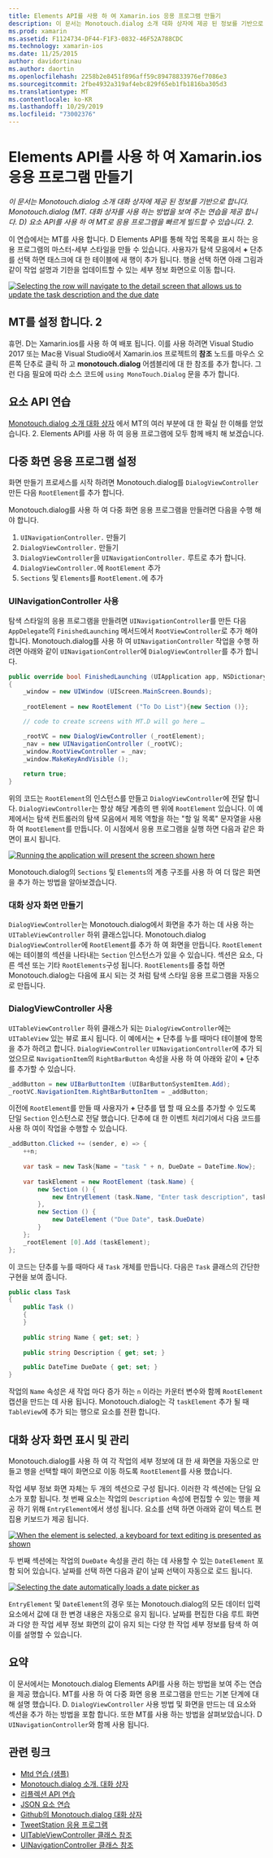 ```yaml
---
title: Elements API를 사용 하 여 Xamarin.ios 응용 프로그램 만들기
description: 이 문서는 Monotouch.dialog 소개 대화 상자에 제공 된 정보를 기반으로 합니다. Monotouch.dialog (MT. 대화 상자를 사용 하는 방법을 보여 주는 연습을 제공 합니다. D) 요소 API를 사용 하 여 MT로 응용 프로그램을 빠르게 빌드할 수 있습니다. 2.
ms.prod: xamarin
ms.assetid: F1124734-DF44-F1F3-0832-46F52A788CDC
ms.technology: xamarin-ios
ms.date: 11/25/2015
author: davidortinau
ms.author: daortin
ms.openlocfilehash: 2258b2e8451f896aff59c89478833976ef7086e3
ms.sourcegitcommit: 2fbe4932a319af4ebc829f65eb1fb1816ba305d3
ms.translationtype: MT
ms.contentlocale: ko-KR
ms.lasthandoff: 10/29/2019
ms.locfileid: "73002376"
---
```

# <a name="creating-a-xamarinios-application-using-the-elements-api"></a>Elements API를 사용 하 여 Xamarin.ios 응용 프로그램 만들기

_이 문서는 Monotouch.dialog 소개 대화 상자에 제공 된 정보를 기반으로 합니다. Monotouch.dialog (MT. 대화 상자를 사용 하는 방법을 보여 주는 연습을 제공 합니다. D) 요소 API를 사용 하 여 MT로 응용 프로그램을 빠르게 빌드할 수 있습니다. 2._

이 연습에서는 MT를 사용 합니다. D Elements API를 통해 작업 목록을 표시 하는 응용 프로그램의 마스터-세부 스타일을 만들 수 있습니다. 사용자가 탐색 모음에서 **+** 단추를 선택 하면 태스크에 대 한 테이블에 새 행이 추가 됩니다. 행을 선택 하면 아래 그림과 같이 작업 설명과 기한을 업데이트할 수 있는 세부 정보 화면으로 이동 합니다.

[![](elements-api-walkthrough-images/01-task-list-app.png "Selecting the row will navigate to the detail screen that allows us to update the task description and the due date")](elements-api-walkthrough-images/01-task-list-app.png#lightbox)

## <a name="setting-up-mtd"></a>MT를 설정 합니다. 2

휴먼. D는 Xamarin.ios를 사용 하 여 배포 됩니다. 이를 사용 하려면 Visual Studio 2017 또는 Mac용 Visual Studio에서 Xamarin.ios 프로젝트의 **참조** 노드를 마우스 오른쪽 단추로 클릭 하 고 **monotouch.dialog** 어셈블리에 대 한 참조를 추가 합니다. 그런 다음 필요에 따라 소스 코드에 `using MonoTouch.Dialog` 문을 추가 합니다.

## <a name="elements-api-walkthrough"></a>요소 API 연습

[Monotouch.dialog 소개 대화 상자](~/ios/user-interface/monotouch.dialog/index.md) 에서 MT의 여러 부분에 대 한 확실 한 이해를 얻었습니다. 2. Elements API를 사용 하 여 응용 프로그램에 모두 함께 배치 해 보겠습니다.

## <a name="setting-up-the-multi-screen-application"></a>다중 화면 응용 프로그램 설정

화면 만들기 프로세스를 시작 하려면 Monotouch.dialog를 `DialogViewController`만든 다음 `RootElement`를 추가 합니다.

Monotouch.dialog를 사용 하 여 다중 화면 응용 프로그램을 만들려면 다음을 수행 해야 합니다.

1. `UINavigationController.` 만들기
1. `DialogViewController.` 만들기
1. `DialogViewController`을 `UINavigationController.` 루트로 추가 합니다. 
1. `DialogViewController.`에 `RootElement` 추가
1. `Sections` 및 `Elements`를 `RootElement.`에 추가 

### <a name="using-a-uinavigationcontroller"></a>UINavigationController 사용

탐색 스타일의 응용 프로그램을 만들려면 `UINavigationController`를 만든 다음 `AppDelegate`의 `FinishedLaunching` 메서드에서 `RootViewController`로 추가 해야 합니다. Monotouch.dialog를 사용 하 여 `UINavigationController` 작업을 수행 하려면 아래와 같이 `UINavigationController`에 `DialogViewController`를 추가 합니다.

```csharp
public override bool FinishedLaunching (UIApplication app, NSDictionary options)
{
    _window = new UIWindow (UIScreen.MainScreen.Bounds);
            
    _rootElement = new RootElement ("To Do List"){new Section ()};

    // code to create screens with MT.D will go here …

    _rootVC = new DialogViewController (_rootElement);
    _nav = new UINavigationController (_rootVC);
    _window.RootViewController = _nav;
    _window.MakeKeyAndVisible ();
            
    return true;
}
```

위의 코드는 `RootElement`의 인스턴스를 만들고 `DialogViewController`에 전달 합니다. `DialogViewController`는 항상 해당 계층의 맨 위에 `RootElement` 있습니다. 이 예제에서는 탐색 컨트롤러의 탐색 모음에서 제목 역할을 하는 "할 일 목록" 문자열을 사용 하 여 `RootElement`를 만듭니다. 이 시점에서 응용 프로그램을 실행 하면 다음과 같은 화면이 표시 됩니다.

 [![](elements-api-walkthrough-images/02-to-do-list-screen-.png "Running the application will present the screen shown here")](elements-api-walkthrough-images/02-to-do-list-screen-.png#lightbox)

Monotouch.dialog의 `Sections` 및 `Elements`의 계층 구조를 사용 하 여 더 많은 화면을 추가 하는 방법을 알아보겠습니다.

### <a name="creating-the-dialog-screens"></a>대화 상자 화면 만들기

`DialogViewController`는 Monotouch.dialog에서 화면을 추가 하는 데 사용 하는 `UITableViewController` 하위 클래스입니다. Monotouch.dialog `DialogViewController`에 `RootElement`를 추가 하 여 화면을 만듭니다. `RootElement`에는 테이블의 섹션을 나타내는 `Section` 인스턴스가 있을 수 있습니다.
섹션은 요소, 다른 섹션 또는 기타 `RootElements`구성 됩니다. `RootElements`를 중첩 하면 Monotouch.dialog는 다음에 표시 되는 것 처럼 탐색 스타일 응용 프로그램을 자동으로 만듭니다.

### <a name="using-dialogviewcontroller"></a>DialogViewController 사용

`UITableViewController` 하위 클래스가 되는 `DialogViewController`에는 `UITableView` 있는 뷰로 표시 됩니다. 이 예에서는 **+** 단추를 누를 때마다 테이블에 항목을 추가 하려고 합니다. `DialogViewController` `UINavigationController`에 추가 되었으므로 `NavigationItem`의 `RightBarButton` 속성을 사용 하 여 아래와 같이 **+** 단추를 추가할 수 있습니다.

```csharp
_addButton = new UIBarButtonItem (UIBarButtonSystemItem.Add);
_rootVC.NavigationItem.RightBarButtonItem = _addButton;
```

이전에 `RootElement`를 만들 때 사용자가 **+** 단추를 탭 할 때 요소를 추가할 수 있도록 단일 `Section` 인스턴스로 전달 했습니다. 단추에 대 한 이벤트 처리기에서 다음 코드를 사용 하 여이 작업을 수행할 수 있습니다.

```csharp
_addButton.Clicked += (sender, e) => {                
    ++n;
                
    var task = new Task{Name = "task " + n, DueDate = DateTime.Now};
                
    var taskElement = new RootElement (task.Name) {
        new Section () {
            new EntryElement (task.Name, "Enter task description", task.Description)
        },
        new Section () {
            new DateElement ("Due Date", task.DueDate)
        }
    };
    _rootElement [0].Add (taskElement);
};
```

이 코드는 단추를 누를 때마다 새 `Task` 개체를 만듭니다. 다음은 `Task` 클래스의 간단한 구현을 보여 줍니다.

```csharp
public class Task
{   
    public Task ()
    {
    }
      
    public string Name { get; set; }
        
    public string Description { get; set; }

    public DateTime DueDate { get; set; }
}
```

작업의 `Name` 속성은 새 작업 마다 증가 하는 `n` 이라는 카운터 변수와 함께 `RootElement`캡션을 만드는 데 사용 됩니다. Monotouch.dialog는 각 `taskElement` 추가 될 때 `TableView`에 추가 되는 행으로 요소를 전환 합니다.

## <a name="presenting-and-managing-dialog-screens"></a>대화 상자 화면 표시 및 관리

Monotouch.dialog를 사용 하 여 각 작업의 세부 정보에 대 한 새 화면을 자동으로 만들고 행을 선택할 때이 화면으로 이동 하도록 `RootElement`를 사용 했습니다.

작업 세부 정보 화면 자체는 두 개의 섹션으로 구성 됩니다. 이러한 각 섹션에는 단일 요소가 포함 됩니다. 첫 번째 요소는 작업의 `Description` 속성에 편집할 수 있는 행을 제공 하기 위해 `EntryElement`에서 생성 됩니다. 요소를 선택 하면 아래와 같이 텍스트 편집용 키보드가 제공 됩니다.

 [![](elements-api-walkthrough-images/03-create-task.png "When the element is selected, a keyboard for text editing is presented as shown")](elements-api-walkthrough-images/03-create-task.png#lightbox)

두 번째 섹션에는 작업의 `DueDate` 속성을 관리 하는 데 사용할 수 있는 `DateElement` 포함 되어 있습니다. 날짜를 선택 하면 다음과 같이 날짜 선택이 자동으로 로드 됩니다.

 [![](elements-api-walkthrough-images/04-date-picker.png "Selecting the date automatically loads a date picker as")](elements-api-walkthrough-images/04-date-picker.png#lightbox)

`EntryElement` 및 `DateElement`의 경우 또는 Monotouch.dialog의 모든 데이터 입력 요소에서 값에 대 한 변경 내용은 자동으로 유지 됩니다. 날짜를 편집한 다음 루트 화면과 다양 한 작업 세부 정보 화면의 값이 유지 되는 다양 한 작업 세부 정보를 탐색 하 여이를 설명할 수 있습니다.

## <a name="summary"></a>요약

이 문서에서는 Monotouch.dialog Elements API를 사용 하는 방법을 보여 주는 연습을 제공 했습니다. MT를 사용 하 여 다중 화면 응용 프로그램을 만드는 기본 단계에 대해 설명 했습니다. D. `DialogViewController` 사용 방법 및 화면을 만드는 데 요소와 섹션을 추가 하는 방법을 포함 합니다. 또한 MT를 사용 하는 방법을 살펴보았습니다. D `UINavigationController`와 함께 사용 됩니다.

## <a name="related-links"></a>관련 링크

- [Mtd 연습 (샘플)](https://docs.microsoft.com/samples/xamarin/ios-samples/mtdwalkthrough)
- [Monotouch.dialog 소개. 대화 상자](~/ios/user-interface/monotouch.dialog/index.md)
- [리플렉션 API 연습](~/ios/user-interface/monotouch.dialog/reflection-api-walkthrough.md)
- [JSON 요소 연습](~/ios/user-interface/monotouch.dialog/json-element-walkthrough.md)
- [Github의 Monotouch.dialog 대화 상자](https://github.com/migueldeicaza/MonoTouch.Dialog)
- [TweetStation 응용 프로그램](https://github.com/migueldeicaza/TweetStation)
- [UITableViewController 클래스 참조](https://developer.apple.com/library/ios/#DOCUMENTATION/UIKit/Reference/UITableViewController_Class/Reference/Reference.html)
- [UINavigationController 클래스 참조](https://developer.apple.com/library/ios/#documentation/UIKit/Reference/UINavigationController_Class/Reference/Reference.html)
